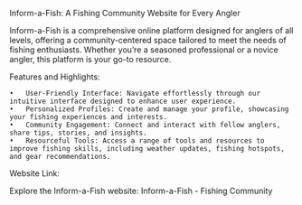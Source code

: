 Inform-a-Fish: A Fishing Community Website for Every Angler

Inform-a-Fish is a comprehensive online platform designed for anglers of all levels, offering a community-centered space tailored to meet the needs of fishing enthusiasts. Whether you’re a seasoned professional or a novice angler, this platform is your go-to resource.

Features and Highlights:

	•	User-Friendly Interface: Navigate effortlessly through our intuitive interface designed to enhance user experience.
	•	Personalized Profiles: Create and manage your profile, showcasing your fishing experiences and interests.
	•	Community Engagement: Connect and interact with fellow anglers, share tips, stories, and insights.
	•	Resourceful Tools: Access a range of tools and resources to improve fishing skills, including weather updates, fishing hotspots, and gear recommendations.

Website Link:

Explore the Inform-a-Fish website: Inform-a-Fish - Fishing Community
